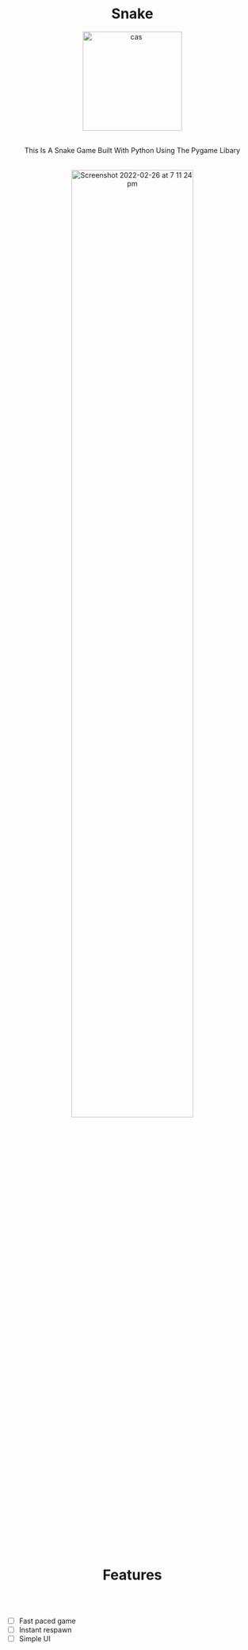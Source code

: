 <h1 align="center">Snake</h1>

<div align="center">
  <a href="https://github.com/MartinGurasvili/Sudoku">
    <img width="200" height="200" alt="cas" src="https://user-images.githubusercontent.com/76784461/156251265-3662083c-8c0e-496c-ad1f-c127da01df9a.png">
  </a>


  <p align="center">
    <br>
    This Is A Snake Game Built With Python Using The Pygame Libary
    <br />
    <br>
    <!--<a href="https://github.com/MartinGurasvili/Sudoku/releases/download/v1.0.0/Sudoku.app.zip"><h3><img style="width:2%"  alt="Screenshot 2022-02-17 at 8 12 25 pm" src="https://user-images.githubusercontent.com/76784461/154564937-57c93aa0-69f8-497c-97d6-33b1d7d411e0.png"> Install Now</h3></a>
    <br />-->
   

  </p>
</div>



<div align="center">
    <img style="width:70%"  alt="Screenshot 2022-02-26 at 7 11 24 pm" src="https://user-images.githubusercontent.com/76784461/156251471-acebceb6-664f-4a3c-a524-b8f88fdc19a4.gif">
  </div>

<br></br>
<h1 align="center" >Features </h1>
<br></br>

   - [ ] Fast paced game
   - [ ] Instant respawn
   - [ ] Simple UI   
   
<br></br>

    



